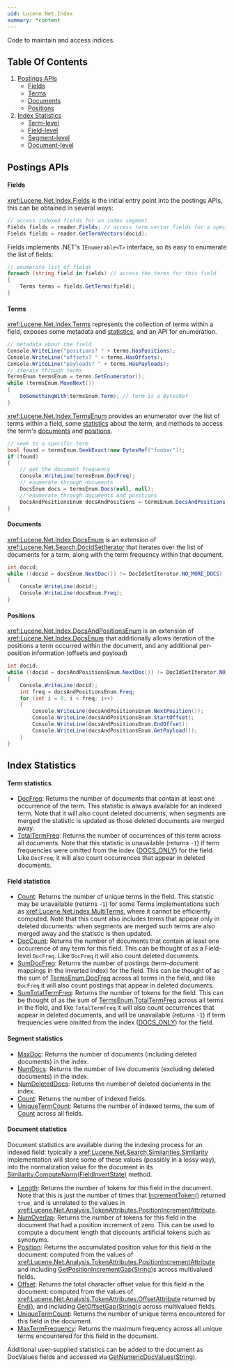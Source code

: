 ```yaml
---
uid: Lucene.Net.Index
summary: *content
---
```


<!--
 Licensed to the Apache Software Foundation (ASF) under one or more
 contributor license agreements.  See the NOTICE file distributed with
 this work for additional information regarding copyright ownership.
 The ASF licenses this file to You under the Apache License, Version 2.0
 (the "License"); you may not use this file except in compliance with
 the License.  You may obtain a copy of the License at

     https://www.apache.org/licenses/LICENSE-2.0

 Unless required by applicable law or agreed to in writing, software
 distributed under the License is distributed on an "AS IS" BASIS,
 WITHOUT WARRANTIES OR CONDITIONS OF ANY KIND, either express or implied.
 See the License for the specific language governing permissions and
 limitations under the License.
-->

Code to maintain and access indices.

## Table Of Contents

 1. [Postings APIs](#postings)
    * [Fields](#fields)
    * [Terms](#terms)
    * [Documents](#documents)
    * [Positions](#positions)
 2. [Index Statistics](#index-statistics)
    * [Term-level](#term-statistics)
    * [Field-level](#field-statistics)
    * [Segment-level](#segment-statistics)
    * [Document-level](#document-statistics) 

## Postings APIs

#### Fields

 <xref:Lucene.Net.Index.Fields> is the initial entry point into the postings APIs, this can be obtained in several ways:

```cs
// access indexed fields for an index segment
Fields fields = reader.Fields; // access term vector fields for a specified document
Fields fields = reader.GetTermVectors(docid);
```

Fields implements .NET's `IEnumerable<T>` interface, so its easy to enumerate the list of fields:

```cs
// enumerate list of fields
foreach (string field in fields) // access the terms for this field
{
    Terms terms = fields.GetTerms(field);
} 
```

#### Terms

 <xref:Lucene.Net.Index.Terms> represents the collection of terms within a field, exposes some metadata and [statistics](#field-statistics), and an API for enumeration.

```cs
// metadata about the field
Console.WriteLine("positions? " + terms.HasPositions);
Console.WriteLine("offsets? " + terms.HasOffsets);
Console.WriteLine("payloads? " + terms.HasPayloads);
// iterate through terms
TermsEnum termsEnum = terms.GetEnumerator();
while (termsEnum.MoveNext())
{
    DoSomethingWith(termsEnum.Term); // Term is a BytesRef
}
```

<xref:Lucene.Net.Index.TermsEnum> provides an enumerator over the list of terms within a field, some [statistics](#term-statistics) about the term, and methods to access the term's [documents](#documents) and [positions](#positions).

```cs
// seek to a specific term
bool found = termsEnum.SeekExact(new BytesRef("foobar"));
if (found)
{
    // get the document frequency
    Console.WriteLine(termsEnum.DocFreq);
    // enumerate through documents
    DocsEnum docs = termsEnum.Docs(null, null);
    // enumerate through documents and positions
    DocsAndPositionsEnum docsAndPositions = termsEnum.DocsAndPositions(null, null);
}
```

#### Documents

 <xref:Lucene.Net.Index.DocsEnum> is an extension of <xref:Lucene.Net.Search.DocIdSetIterator> that iterates over the list of documents for a term, along with the term frequency within that document.

```cs
int docid;
while ((docid = docsEnum.NextDoc()) != DocIdSetIterator.NO_MORE_DOCS)
{
    Console.WriteLine(docid);
    Console.WriteLine(docsEnum.Freq);
}
```

#### Positions

 <xref:Lucene.Net.Index.DocsAndPositionsEnum> is an extension of <xref:Lucene.Net.Index.DocsEnum> that additionally allows iteration of the positions a term occurred within the document, and any additional per-position information (offsets and payload)

```cs
int docid;
while ((docid = docsAndPositionsEnum.NextDoc()) != DocIdSetIterator.NO_MORE_DOCS)
{
    Console.WriteLine(docid);
    int freq = docsAndPositionsEnum.Freq;
    for (int i = 0; i < freq; i++)
    {
        Console.WriteLine(docsAndPositionsEnum.NextPosition());
        Console.WriteLine(docsAndPositionsEnum.StartOffset);
        Console.WriteLine(docsAndPositionsEnum.EndOffset);
        Console.WriteLine(docsAndPositionsEnum.GetPayload());
    }
}
``` 

## Index Statistics

#### Term statistics

 * [DocFreq](xref:Lucene.Net.Index.TermsEnum#Lucene_Net_Index_TermsEnum_DocFreq): Returns the number of documents that contain at least one occurrence of the term. This statistic is always available for an indexed term. Note that it will also count deleted documents, when segments are merged the statistic is updated as those deleted documents are merged away.
 * [TotalTermFreq](xref:Lucene.Net.Index.TermsEnum#Lucene_Net_Index_TermsEnum_TotalTermFreq): Returns the number of occurrences of this term across all documents. Note that this statistic is unavailable (returns `-1`) if term frequencies were omitted from the index ([DOCS_ONLY](xref:Lucene.Net.Index.FieldInfo.IndexOptions#Lucene_Net_Index_IndexOptions_DOCS_ONLY)) for the field. Like `DocFreq`, it will also count occurrences that appear in deleted documents. 

#### Field statistics

 * [Count](xref:Lucene.Net.Index.Terms#Lucene_Net_Index_Terms_Count): Returns the number of unique terms in the field. This statistic may be unavailable (returns `-1`) for some Terms implementations such as <xref:Lucene.Net.Index.MultiTerms>, where it cannot be efficiently computed. Note that this count also includes terms that appear only in deleted documents: when segments are merged such terms are also merged away and the statistic is then updated.
 * [DocCount](xref:Lucene.Net.Index.Terms#Lucene_Net_Index_Terms_DocCount): Returns the number of documents that contain at least one occurrence of any term for this field. This can be thought of as a Field-level `DocFreq`. Like `DocFreq` it will also count deleted documents.
 * [SumDocFreq](xref:Lucene.Net.Index.Terms#Lucene_Net_Index_Terms_SumDocFreq): Returns the number of postings (term-document mappings in the inverted index) for the field. This can be thought of as the sum of [TermsEnum.DocFreq](xref:Lucene.Net.Index.TermsEnum#Lucene_Net_Index_TermsEnum_DocFreq) across all terms in the field, and like `DocFreq` it will also count postings that appear in deleted documents.
 * [SumTotalTermFreq](xref:Lucene.Net.Index.Terms#Lucene_Net_Index_Terms_SumTotalTermFreq): Returns the number of tokens for the field. This can be thought of as the sum of [TermsEnum.TotalTermFreq](xref:Lucene.Net.Index.TermsEnum#Lucene_Net_Index_TermsEnum_TotalTermFreq) across all terms in the field, and like `TotalTermFreq` it will also count occurrences that appear in deleted documents, and will be unavailable (returns `-1`) if term frequencies were omitted from the index ([DOCS_ONLY](xref:Lucene.Net.Index.FieldInfo.IndexOptions#Lucene_Net_Index_IndexOptions_DOCS_ONLY)) for the field. 

#### Segment statistics

 * [MaxDoc](xref:Lucene.Net.Index.IndexReader#Lucene_Net_Index_IndexReader_MaxDoc): Returns the number of documents (including deleted documents) in the index.
 * [NumDocs](xref:Lucene.Net.Index.IndexReader#Lucene_Net_Index_IndexReader_NumDocs): Returns the number of live documents (excluding deleted documents) in the index.
 * [NumDeletedDocs](xref:Lucene.Net.Index.IndexReader#Lucene_Net_Index_IndexReader_NumDeletedDocs): Returns the number of deleted documents in the index.
 * [Count](xref:Lucene.Net.Index.Fields#Lucene_Net_Index_Fields_Count): Returns the number of indexed fields.
 * [UniqueTermCount](xref:Lucene.Net.Index.Fields#Lucene_Net_Index_Fields_UniqueTermCount): Returns the number of indexed terms, the sum of [Count](xref:Lucene.Net.Index.Terms#Lucene_Net_Index_Terms_Count) across all fields. 

#### Document statistics

 Document statistics are available during the indexing process for an indexed field: typically a <xref:Lucene.Net.Search.Similarities.Similarity> implementation will store some of these values (possibly in a lossy way), into the normalization value for the document in its [Similarity.ComputeNorm(FieldInvertState)](xref:Lucene.Net.Search.Similarities.Similarity#Lucene_Net_Search_Similarities_Similarity_ComputeNorm_Lucene_Net_Index_FieldInvertState_) method. 

 * [Length](xref:Lucene.Net.Index.FieldInvertState#Lucene_Net_Index_FieldInvertState_Length): Returns the number of tokens for this field in the document. Note that this is just the number of times that [IncrementToken()](xref:Lucene.Net.Analysis.TokenStream#Lucene_Net_Analysis_TokenStream_IncrementToken) returned `true`, and is unrelated to the values in <xref:Lucene.Net.Analysis.TokenAttributes.PositionIncrementAttribute>.
 * [NumOverlap](xref:Lucene.Net.Index.FieldInvertState#Lucene_Net_Index_FieldInvertState_NumOverlap): Returns the number of tokens for this field in the document that had a position increment of zero. This can be used to compute a document length that discounts artificial tokens such as synonyms.
 * [Position](xref:Lucene.Net.Index.FieldInvertState#Lucene_Net_Index_FieldInvertState_Position): Returns the accumulated position value for this field in the document: computed from the values of <xref:Lucene.Net.Analysis.TokenAttributes.PositionIncrementAttribute> and including [GetPositionIncrementGap(String)](xref:Lucene.Net.Analysis.Analyzer#Lucene_Net_Analysis_Analyzer_GetPositionIncrementGap_System_String_)s across multivalued fields.
 * [Offset](xref:Lucene.Net.Index.FieldInvertState#Lucene_Net_Index_FieldInvertState_Offset): Returns the total character offset value for this field in the document: computed from the values of <xref:Lucene.Net.Analysis.TokenAttributes.OffsetAttribute> returned by [End()](xref:Lucene.Net.Analysis.TokenStream#Lucene_Net_Analysis_TokenStream_End), and including [GetOffsetGap(String)](xref:Lucene.Net.Analysis.Analyzer#Lucene_Net_Analysis_Analyzer_GetOffsetGap_System_String)s across multivalued fields.
 * [UniqueTermCount](xref:Lucene.Net.Index.FieldInvertState#Lucene_Net_Index_FieldInvertState_UniqueTermCount): Returns the number of unique terms encountered for this field in the document. 
 * [MaxTermFrequency](xref:Lucene.Net.Index.FieldInvertState#Lucene_Net_Index_FieldInvertState_MaxTermFrequency): Returns the maximum frequency across all unique terms encountered for this field in the document. 

 Additional user-supplied statistics can be added to the document as DocValues fields and accessed via [GetNumericDocValues(String)](xref:Lucene.Net.Index.AtomicReader#Lucene_Net_Index_AtomicReader_GetNumericDocValues_System_String_). 